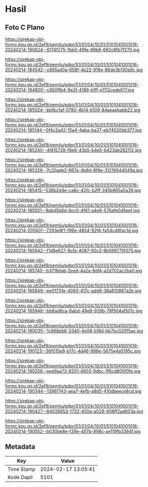# Hasil

## Foto C Plano

https://sirekap-obj-formc.kpu.go.id/2ef9/pemilu/pdpr/51/01/04/10/01/5101041001016-20240214-190624--6174f275-1bb0-49fe-89b6-682c8fb7f270.jpg

https://sirekap-obj-formc.kpu.go.id/2ef9/pemilu/pdpr/51/01/04/10/01/5101041001016-20240214-184542--c665ad0a-658f-4b22-918e-86de3b130a9c.jpg

https://sirekap-obj-formc.kpu.go.id/2ef9/pemilu/pdpr/51/01/04/10/01/5101041001016-20240214-184800--c850ffb4-9e2f-4189-b1ff-e1112cede617.jpg

https://sirekap-obj-formc.kpu.go.id/2ef9/pemilu/pdpr/51/01/04/10/01/5101041001016-20240214-185024--bbfbc1af-5780-4b14-b109-84aeaebabb22.jpg

https://sirekap-obj-formc.kpu.go.id/2ef9/pemilu/pdpr/51/01/04/10/01/5101041001016-20240214-185144--0f4c2a42-15a4-4aba-ba37-eb74020bb377.jpg

https://sirekap-obj-formc.kpu.go.id/2ef9/pemilu/pdpr/51/01/04/10/01/5101041001016-20240214-185240--4f415728-f8e6-43b5-b4e5-8423de282112.jpg

https://sirekap-obj-formc.kpu.go.id/2ef9/pemilu/pdpr/51/01/04/10/01/5101041001016-20240214-185326--7c20ade2-667a-4b8d-8f9e-31216644049a.jpg

https://sirekap-obj-formc.kpu.go.id/2ef9/pemilu/pdpr/51/01/04/10/01/5101041001016-20240214-185415--536b2d4e-ca8c-42fc-b2ff-345b865a5a39.jpg

https://sirekap-obj-formc.kpu.go.id/2ef9/pemilu/pdpr/51/01/04/10/01/5101041001016-20240214-185501--9abd5b8d-6cc0-4f61-a4e6-576afe0d5eef.jpg

https://sirekap-obj-formc.kpu.go.id/2ef9/pemilu/pdpr/51/01/04/10/01/5101041001016-20240214-205601--7293e8f1-f96e-4854-92f4-fa54c48fac1d.jpg

https://sirekap-obj-formc.kpu.go.id/2ef9/pemilu/pdpr/51/01/04/10/01/5101041001016-20240214-185642--f1d8e627-9cfa-4087-92c2-8b599775f075.jpg

https://sirekap-obj-formc.kpu.go.id/2ef9/pemilu/pdpr/51/01/04/10/01/5101041001016-20240214-185740--b3716dab-2eed-4a2a-9df4-a2d702ac2ba0.jpg

https://sirekap-obj-formc.kpu.go.id/2ef9/pemilu/pdpr/51/01/04/10/01/5101041001016-20240214-185849--ee01731e-4093-417c-add9-38a810887a2b.jpg

https://sirekap-obj-formc.kpu.go.id/2ef9/pemilu/pdpr/51/01/04/10/01/5101041001016-20240214-185948--bb6ad8ca-6abd-49e9-939b-78f504af501c.jpg

https://sirekap-obj-formc.kpu.go.id/2ef9/pemilu/pdpr/51/01/04/10/01/5101041001016-20240214-190035--1c868eb6-3340-4e08-b18d-bb7bc020f5ae.jpg

https://sirekap-obj-formc.kpu.go.id/2ef9/pemilu/pdpr/51/01/04/10/01/5101041001016-20240214-190123--36f015e9-b17c-4d46-998e-5675e4a5195c.jpg

https://sirekap-obj-formc.kpu.go.id/2ef9/pemilu/pdpr/51/01/04/10/01/5101041001016-20240214-190258--eee9aa72-8201-4803-9dbc-1f6cd805f0fe.jpg

https://sirekap-obj-formc.kpu.go.id/2ef9/pemilu/pdpr/51/01/04/10/01/5101041001016-20240214-190344--13961743-aea7-4efb-a8d5-410dbeece8cd.jpg

https://sirekap-obj-formc.kpu.go.id/2ef9/pemilu/pdpr/51/01/04/10/01/5101041001016-20240214-190427--84026653-1732-450a-a029-408ff2ad603a.jpg

https://sirekap-obj-formc.kpu.go.id/2ef9/pemilu/pdpr/51/01/04/10/01/5101041001016-20240214-190552--b030be8e-f39e-497b-898c-ae119fb3364f.jpg


## Metadata

| Key        | Value               |
| ---------- | ------------------- |
| Time Stamp | 2024-02-17 13:05:41 |
| Kode Dapil | 5101                |



